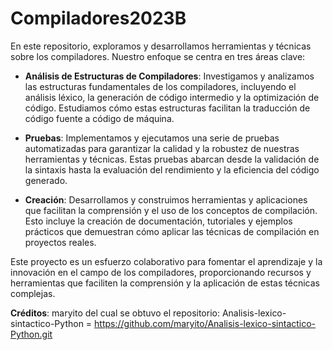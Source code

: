 # Compiladores2023B

En este repositorio, exploramos y desarrollamos herramientas y técnicas sobre los compiladores. Nuestro enfoque se centra en tres áreas clave:

- **Análisis de Estructuras de Compiladores**: Investigamos y analizamos las estructuras fundamentales de los compiladores, incluyendo el análisis léxico, la generación de código intermedio y la optimización de código. Estudiamos cómo estas estructuras facilitan la traducción de código fuente a código de máquina.

- **Pruebas**: Implementamos y ejecutamos una serie de pruebas automatizadas para garantizar la calidad y la robustez de nuestras herramientas y técnicas. Estas pruebas abarcan desde la validación de la sintaxis hasta la evaluación del rendimiento y la eficiencia del código generado.

- **Creación**: Desarrollamos y construimos herramientas y aplicaciones que facilitan la comprensión y el uso de los conceptos de compilación. Esto incluye la creación de documentación, tutoriales y ejemplos prácticos que demuestran cómo aplicar las técnicas de compilación en proyectos reales.

Este proyecto es un esfuerzo colaborativo para fomentar el aprendizaje y la innovación en el campo de los compiladores, proporcionando recursos y herramientas que faciliten la comprensión y la aplicación de estas técnicas complejas.

**Créditos**: maryito del cual se obtuvo el repositorio:
Analisis-lexico-sintactico-Python = https://github.com/maryito/Analisis-lexico-sintactico-Python.git 